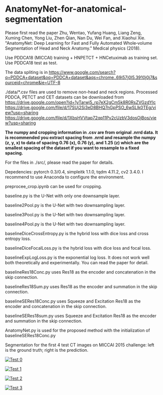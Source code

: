 # AnatomyNet-for-anatomical-segmentation
Please first read the paper
Zhu, Wentao, Yufang Huang, Liang Zeng, Xuming Chen, Yong Liu, Zhen Qian, Nan Du, Wei Fan, and Xiaohui Xie. "AnatomyNet: Deep Learning for Fast and Fully Automated Whole‐volume Segmentation of Head and Neck Anatomy." Medical physics (2018).

Use PDDCA18 (MICCAI) training + HNPETCT + HNCetuximab as training set. Use PDDCA18 test as test.

The data spliting is in https://www.google.com/search?q=PDDCA+dataset&oq=PDDCA+dataset&aqs=chrome..69i57j0l5.3910j0j7&sourceid=chrome&ie=UTF-8

./data/*.csv files are used to remove non-head and neck regions. Processed PDDCA, PETCT and CET datasets can be downloaded from https://drive.google.com/open?id=1yTarwj5_rp7eX2gCm5k8R0RsZVGzdYlc https://drive.google.com/file/d/17SUj2Si3eD8BHQ7nGpPSO_6wSLlk0TEg/view?usp=sharing https://drive.google.com/file/d/1XbsHVVtap72qp11Pv2cUzbV3dosOjBos/view?usp=sharing

<b>The numpy and cropping information in .csv are from original .nrrd data. It is recommended you extract spacing from .nrrd and resample the numpy (z, y, x) to data of spacing 0.76 (x), 0.76 (y), and 1.25 (z) which are the smallest spacing of the dataset if you want to resample to a fixed spacing.</b>

For the files in ./src/, please read the paper for details.

Depedencies: pytorch 0.3/0.4, simpleitk 1.1.0, tqdm 4.11.2, cv2 3.4.0. I recommend to use Anaconda to configure the environment.

preprocee_crop.ipynb can be used for cropping.

baseline.py is the U-Net with only one downsample layer.

baseline2Pool.py is the U-Net with two downsampling layer.

baseline3Pool.py is the U-Net with two downsampling layer.

baseline4Pool.py is the U-Net with two downsampling layer.

baselineDiceCrossEntropy.py is the hybrid loss with dice loss and cross entropy loss.

baselineDiceFocalLoss.py is the hybrid loss with dice loss and focal loss.

baselineExpLogLoss.py is the exponential log loss. It does not work well both theoretically and experimentally. You can read the paper for detail.

baselineRes18Conc.py uses Res18 as the encoder and concatenation in the skip connection.

baselineRes18Sum.py uses Res18 as the encoder and summation in the skip connection.

baselineSERes18Conc.py uses Squeeze and Excitation Res18 as the encoder and concatenation in the skip connection.

baselineSERes18sum.py uses Squeeze and Excitation Res18 as the encoder and summation in the skip connection.

AnatomyNet.py is used for the proposed method with the initialization of baselineSERes18Conc.py

Segmentation for the first 4 test CT images on MICCAI 2015 challenge: left is the ground truth; right is the prediction.

[![Test 0](http://img.youtube.com/vi/_PpIUIm4XLU/0.jpg)](https://www.youtube.com/watch?v=_PpIUIm4XLU "Test 0")

[![Test 1](http://img.youtube.com/vi/tOCTM1ORTG0/0.jpg)](https://www.youtube.com/watch?v=tOCTM1ORTG0 "Test 1")

[![Test 2](http://img.youtube.com/vi/s7rv4NcXPno/0.jpg)](https://www.youtube.com/watch?v=s7rv4NcXPno "Test 2")

[![Test 3](http://img.youtube.com/vi/I4IsBP0uPtc/0.jpg)](https://www.youtube.com/watch?v=I4IsBP0uPtc "Test 3")

